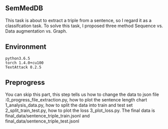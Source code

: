 ## SemMedDB
This task is about to extract a triple from a sentence, so I regard it as a classifcation task. To solve this task, I proposed three method Sequence vs. Data augmentation vs. Graph.

## Environment

```
python3.6.5
torch 1.4.0+cu100
TextAttack 0.2.5
```
## Preprogress
You can skip this part, this step tells us how to change the data to json file :0_progress_file_extraction.py, how to plot the sentence length chart 1_analysis_data.py, how to split the data into train and test set 2_split_train_test.py, how to plot the loss 3_plot_loss.py. The final data is final_data/sentence_triple_train.jsonl and final_data/sentence_triple_test.jsonl
